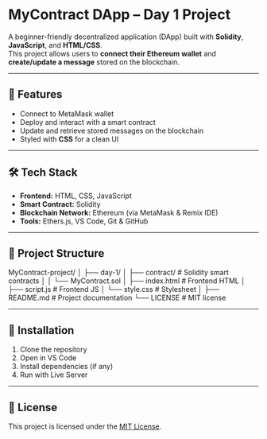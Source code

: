 # MyContract DApp – Day 1 Project

A beginner-friendly decentralized application (DApp) built with **Solidity**, **JavaScript**, and **HTML/CSS**.  
This project allows users to **connect their Ethereum wallet** and **create/update a message** stored on the blockchain.

---

## 📌 Features
- Connect to MetaMask wallet  
- Deploy and interact with a smart contract  
- Update and retrieve stored messages on the blockchain  
- Styled with **CSS** for a clean UI

---

## 🛠 Tech Stack
- **Frontend:** HTML, CSS, JavaScript  
- **Smart Contract:** Solidity  
- **Blockchain Network:** Ethereum (via MetaMask & Remix IDE)  
- **Tools:** Ethers.js, VS Code, Git & GitHub

---

## 📂 Project Structure
MyContract-project/
│
├── day-1/
│ ├── contract/ # Solidity smart contracts
│ │ └── MyContract.sol
│ ├── index.html # Frontend HTML
│ ├── script.js # Frontend JS
│ └── style.css # Stylesheet
│
├── README.md # Project documentation
└── LICENSE # MIT license


---

## 🚀 Installation
1. Clone the repository  
2. Open in VS Code  
3. Install dependencies (if any)  
4. Run with Live Server  

---

## 📜 License
This project is licensed under the [MIT License](./LICENSE).
